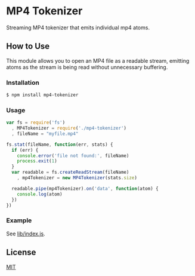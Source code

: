 # MP4 Tokenizer

Streaming MP4 tokenizer that emits individual mp4 atoms.

## How to Use

This module allows you to open an MP4 file as a readable stream, emitting
atoms as the stream is being read without unnecessary buffering.

### Installation

```bash
$ npm install mp4-tokenizer
```

### Usage

```JavaScript
var fs = require('fs')
  , MP4Tokenizer = require('./mp4-tokenizer')
  , fileName = "myfile.mp4"

fs.stat(fileName, function(err, stats) {
  if (err) {
    console.error('file not found:', fileName)
    process.exit(1)
  }
  var readable = fs.createReadStream(fileName)
    , mp4Tokenizer = new MP4Tokenizer(stats.size)

  readable.pipe(mp4Tokenizer).on('data', function(atom) {
    console.log(atom)
  })
})
```

### Example

See [lib/index.js](lib/index.js).


## License

[MIT](LICENSE.md)
